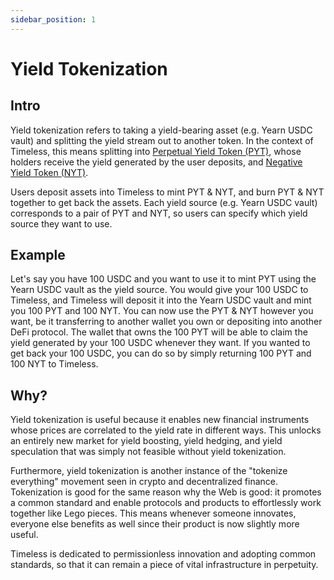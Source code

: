 ```yaml
---
sidebar_position: 1
---
```


# Yield Tokenization

## Intro

Yield tokenization refers to taking a yield-bearing asset (e.g. Yearn USDC vault) and splitting the yield stream out to another token. In the context of Timeless, this means splitting into [Perpetual Yield Token (PYT)](concepts/pyt), whose holders receive the yield generated by the user deposits, and [Negative Yield Token (NYT)](concepts/nyt).

Users deposit assets into Timeless to mint PYT & NYT, and burn PYT & NYT together to get back the assets. Each yield source (e.g. Yearn USDC vault) corresponds to a pair of PYT and NYT, so users can specify which yield source they want to use.

## Example

Let's say you have 100 USDC and you want to use it to mint PYT using the Yearn USDC vault as the yield source. You would give your 100 USDC to Timeless, and Timeless will deposit it into the Yearn USDC vault and mint you 100 PYT and 100 NYT. You can now use the PYT & NYT however you want, be it transferring to another wallet you own or depositing into another DeFi protocol. The wallet that owns the 100 PYT will be able to claim the yield generated by your 100 USDC whenever they want. If you wanted to get back your 100 USDC, you can do so by simply returning 100 PYT and 100 NYT to Timeless.

## Why?

Yield tokenization is useful because it enables new financial instruments whose prices are correlated to the yield rate in different ways. This unlocks an entirely new market for yield boosting, yield hedging, and yield speculation that was simply not feasible without yield tokenization.

Furthermore, yield tokenization is another instance of the "tokenize everything" movement seen in crypto and decentralized finance. Tokenization is good for the same reason why the Web is good: it promotes a common standard and enable protocols and products to effortlessly work together like Lego pieces. This means whenever someone innovates, everyone else benefits as well since their product is now slightly more useful.

Timeless is dedicated to permissionless innovation and adopting common standards, so that it can remain a piece of vital infrastructure in perpetuity.
